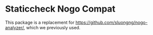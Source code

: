 # Staticcheck Nogo Compat
This package is a replacement for https://github.com/sluongng/nogo-analyzer/, 
which we previously used. 